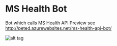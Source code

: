 # MS Health Bot
Bot which calls MS Health API Preview
see http://peted.azurewebsites.net/ms-health-api-bot/

![alt tag](https://raw.github.com/peted70/ms-health-bot/master/assets/result.PNG)


